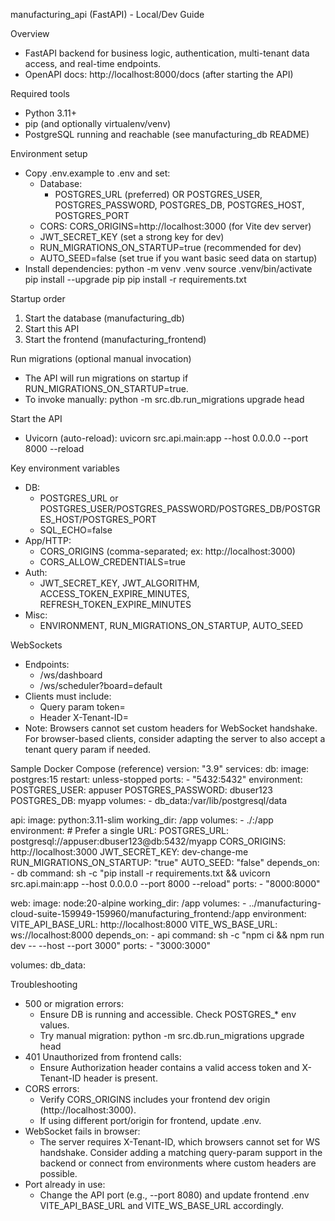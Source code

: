 manufacturing_api (FastAPI) - Local/Dev Guide

Overview
- FastAPI backend for business logic, authentication, multi-tenant data access, and real-time endpoints.
- OpenAPI docs: http://localhost:8000/docs (after starting the API)

Required tools
- Python 3.11+
- pip (and optionally virtualenv/venv)
- PostgreSQL running and reachable (see manufacturing_db README)

Environment setup
- Copy .env.example to .env and set:
  - Database:
    - POSTGRES_URL (preferred) OR POSTGRES_USER, POSTGRES_PASSWORD, POSTGRES_DB, POSTGRES_HOST, POSTGRES_PORT
  - CORS: CORS_ORIGINS=http://localhost:3000 (for Vite dev server)
  - JWT_SECRET_KEY (set a strong key for dev)
  - RUN_MIGRATIONS_ON_STARTUP=true (recommended for dev)
  - AUTO_SEED=false (set true if you want basic seed data on startup)
- Install dependencies:
  python -m venv .venv
  source .venv/bin/activate
  pip install --upgrade pip
  pip install -r requirements.txt

Startup order
1) Start the database (manufacturing_db)
2) Start this API
3) Start the frontend (manufacturing_frontend)

Run migrations (optional manual invocation)
- The API will run migrations on startup if RUN_MIGRATIONS_ON_STARTUP=true.
- To invoke manually:
  python -m src.db.run_migrations upgrade head

Start the API
- Uvicorn (auto-reload):
  uvicorn src.api.main:app --host 0.0.0.0 --port 8000 --reload

Key environment variables
- DB:
  - POSTGRES_URL or POSTGRES_USER/POSTGRES_PASSWORD/POSTGRES_DB/POSTGRES_HOST/POSTGRES_PORT
  - SQL_ECHO=false
- App/HTTP:
  - CORS_ORIGINS (comma-separated; ex: http://localhost:3000)
  - CORS_ALLOW_CREDENTIALS=true
- Auth:
  - JWT_SECRET_KEY, JWT_ALGORITHM, ACCESS_TOKEN_EXPIRE_MINUTES, REFRESH_TOKEN_EXPIRE_MINUTES
- Misc:
  - ENVIRONMENT, RUN_MIGRATIONS_ON_STARTUP, AUTO_SEED

WebSockets
- Endpoints:
  - /ws/dashboard
  - /ws/scheduler?board=default
- Clients must include:
  - Query param token=<JWT>
  - Header X-Tenant-ID=<tenant UUID>
- Note: Browsers cannot set custom headers for WebSocket handshake. For browser-based clients, consider adapting the server to also accept a tenant query param if needed.

Sample Docker Compose (reference)
version: "3.9"
services:
  db:
    image: postgres:15
    restart: unless-stopped
    ports:
      - "5432:5432"
    environment:
      POSTGRES_USER: appuser
      POSTGRES_PASSWORD: dbuser123
      POSTGRES_DB: myapp
    volumes:
      - db_data:/var/lib/postgresql/data

  api:
    image: python:3.11-slim
    working_dir: /app
    volumes:
      - ./:/app
    environment:
      # Prefer a single URL:
      POSTGRES_URL: postgresql://appuser:dbuser123@db:5432/myapp
      CORS_ORIGINS: http://localhost:3000
      JWT_SECRET_KEY: dev-change-me
      RUN_MIGRATIONS_ON_STARTUP: "true"
      AUTO_SEED: "false"
    depends_on:
      - db
    command: sh -c "pip install -r requirements.txt && uvicorn src.api.main:app --host 0.0.0.0 --port 8000 --reload"
    ports:
      - "8000:8000"

  web:
    image: node:20-alpine
    working_dir: /app
    volumes:
      - ../manufacturing-cloud-suite-159949-159960/manufacturing_frontend:/app
    environment:
      VITE_API_BASE_URL: http://localhost:8000
      VITE_WS_BASE_URL: ws://localhost:8000
    depends_on:
      - api
    command: sh -c "npm ci && npm run dev -- --host --port 3000"
    ports:
      - "3000:3000"

volumes:
  db_data:

Troubleshooting
- 500 or migration errors:
  - Ensure DB is running and accessible. Check POSTGRES_* env values.
  - Try manual migration: python -m src.db.run_migrations upgrade head
- 401 Unauthorized from frontend calls:
  - Ensure Authorization header contains a valid access token and X-Tenant-ID header is present.
- CORS errors:
  - Verify CORS_ORIGINS includes your frontend dev origin (http://localhost:3000).
  - If using different port/origin for frontend, update .env.
- WebSocket fails in browser:
  - The server requires X-Tenant-ID, which browsers cannot set for WS handshake. Consider adding a matching query-param support in the backend or connect from environments where custom headers are possible.
- Port already in use:
  - Change the API port (e.g., --port 8080) and update frontend .env VITE_API_BASE_URL and VITE_WS_BASE_URL accordingly.
